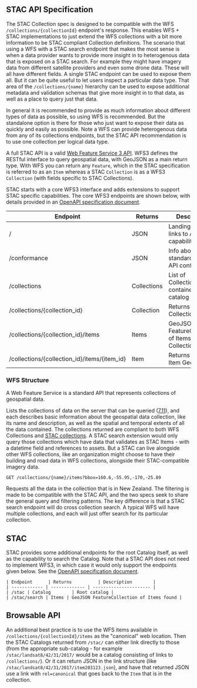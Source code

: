 ## STAC API Specification

The STAC Collection spec is designed to be compatible with the WFS `/collections/{collectionId}` endpoint's response. This enables
WFS + STAC implementations to just extend the WFS collections with a bit more information to be STAC compliant Collection
definitions.
The scenario that using a WFS with a STAC search endpoint that makes the most sense is when a data provider wants to provide more
insight in to heterogenous data that is exposed on a STAC search. For example they might have imagery data from different satellite providers
and even some drone data. These will all have different fields. A single STAC endpoint can be used to expose them all. But it can be quite
useful to let users inspect a particular data type. That area of the `/collections/{name}` hierarchy can be used to expose additional
metadata and validation schemas that give more insight in to that data, as well as a place to query just that data.

In general it is recommended to provide as much information about different types of data as possible, so using WFS is recommended. But
the standalone option is there for those who just want to expose their data as quickly and easily as possible. Note a WFS can
provide heterogenous data from any of its collections endpoints, but the STAC API recommendation is to use one collection per
logical data type.


A full STAC API is a valid [Web Feature Service 3 API](https://github.com/opengeospatial/WFS_FES). WFS3 defines the RESTful interface to query geospatial data, with GeoJSON as a main return type. With WFS you can return any `Feature`, which in the STAC specification is referred to as an `Item` whereas a STAC `Collection` is as a WFS3 `Collection` (with fields specific to STAC Collections).

STAC starts with a core WFS3 interface and adds extensions to support STAC specific capabilities. The core WFS3 endpoints are shown below, with details provided in an [OpenAPI specification document](definitions/WFS3-core.yaml).

| Endpoint      | Returns          | Description        |
| ------------ | ------------- | ---------------------- |
| / | JSON        | Landing page, links to API capabilities |
| /conformance | JSON | Info about standards the API conforms to       |
| /collections | Collections | List of Collections contained in the catalog |
| /collections/{collection_id} | Collection | Returns single Collection JSON |
| /collections/{collection_id}/items | Items | GeoJSON FeatureCollection of Items in Collection |
| /collections/{collection_id}/items/{item_id} | Item | Returns single Item GeoJSON |

### WFS Structure

A Web Feature Service is a standard API that represents collections of geospatial data.

Lists the collections of data on the server that can be queried ([7.11](https://rawgit.com/opengeospatial/WFS_FES/master/docs/17-069.html#_feature_collections_metadata)),
and each describes basic information about the geospatial data collection, like its name and description, as well as the
spatial and temporal extents of all the data contained. The collections returned are compliant to both WFS Collections and
[STAC collections](../collections-spec/README.md). A STAC search extension would only query those collections which
have data that validates as STAC Items - with a datetime field and references to assets. But a STAC can live alongside
other WFS collections, like an organization might choose to have their building and road data in WFS collections, alongside
their STAC-compatible imagery data.

```
GET /collections/{name}/items?bbox=160.6,-55.95,-170,-25.89
```

Requests all the data in the collection that is in New Zealand. The filtering is made to be compatible with the STAC API,
and the two specs seek to share the general query and filtering patterns. The key difference is that a STAC search endpoint
will do cross collection search. A typical WFS will have multiple collections, and each will just offer search for its particular
collection.

## STAC

STAC provides some additional endpoints for the root Catalog itself, as well as the capability to search the Catalog. Note that a STAC API does not need to implement WFS3, in which case it would only support the endpoints given below. See the [OpenAPI specification document](definitions/STAC-standalone.yaml).

```
| Endpoint      | Returns          | Description        |
| ------------ | ------------- | ---------------------- |
| /stac | Catalog        | Root catalog |
| /stac/search | Items | GeoJSON FeatureCollection of Items found |
```

## Browsable API

An additional best practice is to use the WFS items available in `/collections/{collectionId}/items` as the "canonical" web
location. Then the STAC Catalogs returned from `/stac/` can either link directly to those (from the appropriate sub-catalog -
for example `/stac/landsat8/42/31/2017/` would be a catalog consisting of links to `/collections/`). Or it can return JSON
in the link structure (like `/stac/landsat8/42/31/2017/item203123.json`), and have that returned JSON use a link with `rel=canonical` that goes back to the `Item` that is in the collection.